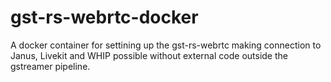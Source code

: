 # gst-rs-webrtc-docker
A docker container for settining up the gst-rs-webrtc making connection to Janus, Livekit and WHIP possible without external code outside the gstreamer pipeline.

